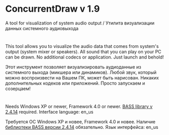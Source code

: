# ConcurrentDraw v 1.9
A tool for visualization of system audio output / Утилита визуализации данных системного аудиовыхода
#

This tool allows you to visualize the audio data that comes from system's output
(system mixer or speakers). All sound that you can play on your PC can be drawn.
No additional codecs or application. Just launch and behold!

Этот инструмент позволяет визуализировать аудиоданные из системного выхода
(микшера или динамиков). Любой звук, который можно воспроизвести на Вашем ПК,
может быть нарисован. Никаких дополнительных кодеков или приложений. Просто
запускаем и созерцаем!

#

Needs Windows XP or newer, Framework 4.0 or newer.
[BASS library v 2.4.14](http://www.un4seen.com/) required.
Interface language: en_us


Требуется ОС Windows XP и новее, Framework 4.0 и новее.
Наличие [библиотеки BASS версии 2.4.14](http://www.un4seen.com/) обязательно.
Язык интерфейса: en_us

